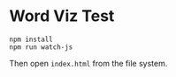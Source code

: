 Word Viz Test
=============

```
npm install
npm run watch-js
```

Then open `index.html` from the file system.
